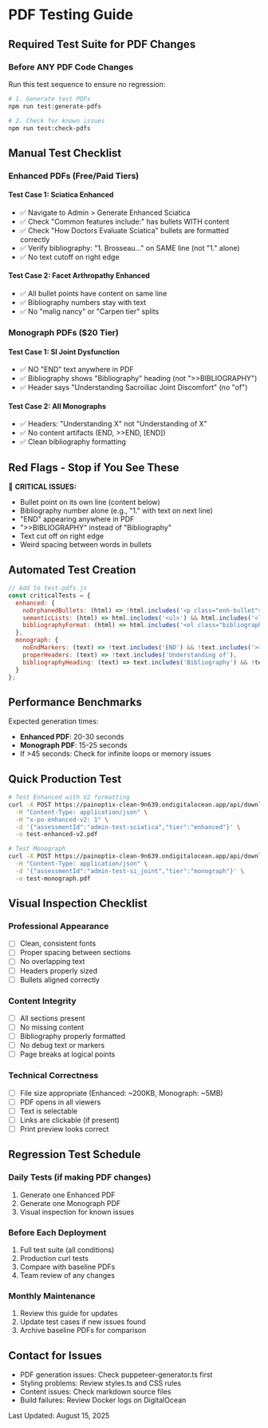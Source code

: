 # PDF Testing Guide

## Required Test Suite for PDF Changes

### Before ANY PDF Code Changes
Run this test sequence to ensure no regression:

```bash
# 1. Generate test PDFs
npm run test:generate-pdfs

# 2. Check for known issues
npm run test:check-pdfs
```

## Manual Test Checklist

### Enhanced PDFs (Free/Paid Tiers)

#### Test Case 1: Sciatica Enhanced
- ✅ Navigate to Admin > Generate Enhanced Sciatica
- ✅ Check "Common features include:" has bullets WITH content
- ✅ Check "How Doctors Evaluate Sciatica" bullets are formatted correctly
- ✅ Verify bibliography: "1. Brosseau..." on SAME line (not "1." alone)
- ✅ No text cutoff on right edge

#### Test Case 2: Facet Arthropathy Enhanced
- ✅ All bullet points have content on same line
- ✅ Bibliography numbers stay with text
- ✅ No "malig nancy" or "Carpen tier" splits

### Monograph PDFs ($20 Tier)

#### Test Case 1: SI Joint Dysfunction
- ✅ NO "END" text anywhere in PDF
- ✅ Bibliography shows "Bibliography" heading (not ">>BIBLIOGRAPHY")
- ✅ Header says "Understanding Sacroiliac Joint Discomfort" (no "of")

#### Test Case 2: All Monographs
- ✅ Headers: "Understanding X" not "Understanding of X"
- ✅ No content artifacts (END, >>END, [END])
- ✅ Clean bibliography formatting

## Red Flags - Stop if You See These

🚨 **CRITICAL ISSUES:**
- Bullet point on its own line (content below)
- Bibliography number alone (e.g., "1." with text on next line)
- "END" appearing anywhere in PDF
- ">>BIBLIOGRAPHY" instead of "Bibliography"
- Text cut off on right edge
- Weird spacing between words in bullets

## Automated Test Creation

```javascript
// Add to test-pdfs.js
const criticalTests = {
  enhanced: {
    noOrphanedBullets: (html) => !html.includes('<p class="enh-bullet">'),
    semanticLists: (html) => html.includes('<ul>') && html.includes('<li>'),
    bibliographyFormat: (html) => html.includes('<ol class="bibliography">')
  },
  monograph: {
    noEndMarkers: (text) => !text.includes('END') && !text.includes('>>END'),
    properHeaders: (text) => !text.includes('Understanding of'),
    bibliographyHeading: (text) => text.includes('Bibliography') && !text.includes('>>BIBLIOGRAPHY')
  }
};
```

## Performance Benchmarks

Expected generation times:
- **Enhanced PDF**: 20-30 seconds
- **Monograph PDF**: 15-25 seconds
- If >45 seconds: Check for infinite loops or memory issues

## Quick Production Test

```bash
# Test Enhanced with V2 formatting
curl -X POST https://painoptix-clean-9n639.ondigitalocean.app/api/download-guide \
  -H "Content-Type: application/json" \
  -H "x-po-enhanced-v2: 1" \
  -d '{"assessmentId":"admin-test-sciatica","tier":"enhanced"}' \
  -o test-enhanced-v2.pdf

# Test Monograph
curl -X POST https://painoptix-clean-9n639.ondigitalocean.app/api/download-guide \
  -H "Content-Type: application/json" \
  -d '{"assessmentId":"admin-test-si_joint","tier":"monograph"}' \
  -o test-monograph.pdf
```

## Visual Inspection Checklist

### Professional Appearance
- [ ] Clean, consistent fonts
- [ ] Proper spacing between sections
- [ ] No overlapping text
- [ ] Headers properly sized
- [ ] Bullets aligned correctly

### Content Integrity
- [ ] All sections present
- [ ] No missing content
- [ ] Bibliography properly formatted
- [ ] No debug text or markers
- [ ] Page breaks at logical points

### Technical Correctness
- [ ] File size appropriate (Enhanced: ~200KB, Monograph: ~5MB)
- [ ] PDF opens in all viewers
- [ ] Text is selectable
- [ ] Links are clickable (if present)
- [ ] Print preview looks correct

## Regression Test Schedule

### Daily Tests (if making PDF changes)
1. Generate one Enhanced PDF
2. Generate one Monograph PDF
3. Visual inspection for known issues

### Before Each Deployment
1. Full test suite (all conditions)
2. Production curl tests
3. Compare with baseline PDFs
4. Team review of any changes

### Monthly Maintenance
1. Review this guide for updates
2. Update test cases if new issues found
3. Archive baseline PDFs for comparison

## Contact for Issues
- PDF generation issues: Check puppeteer-generator.ts first
- Styling problems: Review styles.ts and CSS rules
- Content issues: Check markdown source files
- Build failures: Review Docker logs on DigitalOcean

Last Updated: August 15, 2025